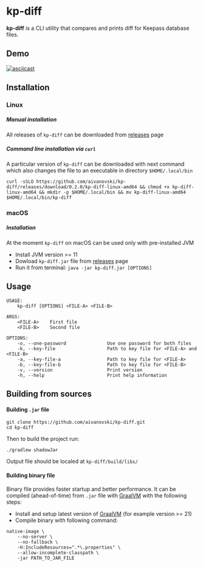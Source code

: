 # kp-diff
**kp-diff** is a CLI utility that compares and prints diff for Keepass database files.

## Demo
[![asciicast](https://asciinema.org/a/582798.svg)](https://asciinema.org/a/582798)

## Installation

### Linux

##### Manual installation
All releases of `kp-diff` can be downloaded from [releases](https://github.com/aivanovski/kp-diff/releases) page

##### Command line installation via `curl`
A particular version of `kp-diff` can be downloaded with next command which also changes the file to an executable in directory `$HOME/.local/bin`
```
curl -sSLO https://github.com/aivanovski/kp-diff/releases/download/0.2.0/kp-diff-linux-amd64 && chmod +x kp-diff-linux-amd64 && mkdir -p $HOME/.local/bin && mv kp-diff-linux-amd64 $HOME/.local/bin/kp-diff
```

### macOS
##### Installation
At the moment `kp-diff` on macOS can be used only with pre-installed JVM
- Install JVM version >= 11
- Dowload `kp-diff.jar` file from [releases](https://github.com/aivanovski/kp-diff/releases) page
- Run it from terminal: `java -jar kp-diff.jar [OPTIONS]`

## Usage
```
USAGE:
    kp-diff [OPTIONS] <FILE-A> <FILE-B>

ARGS:
    <FILE-A>    First file
    <FILE-B>    Second file

OPTIONS:
    -o, --one-password               Use one password for both files
    -k, --key-file                   Path to key file for <FILE-A> and <FILE-B>
    -a, --key-file-a                 Path to key file for <FILE-A>
    -b, --key-file-b                 Path to key file for <FILE-B>
    -v, --version                    Print version
    -h, --help                       Print help information
```

## Building from sources
#### Building `.jar` file
```
git clone https://github.com/aivanovski/kp-diff.git
cd kp-diff
```
Then to build the project run:
```
./gradlew shadowJar
```
Output file should be localed at `kp-diff/build/libs/`

#### Building binary file
Binary file provides faster startup and better performance. It can be compiled (ahead-of-time) from `.jar` file with [GraalVM](https://www.graalvm.org/) with
the following steps:
- Install and setup latest version of [GraalVM](https://www.graalvm.org/) (for example version >= 21)
- Compile binary with following command:
```
native-image \
    --no-server \
    --no-fallback \
    -H:IncludeResources=".*\.properties" \
    --allow-incomplete-classpath \
    -jar PATH_TO_JAR_FILE
```
